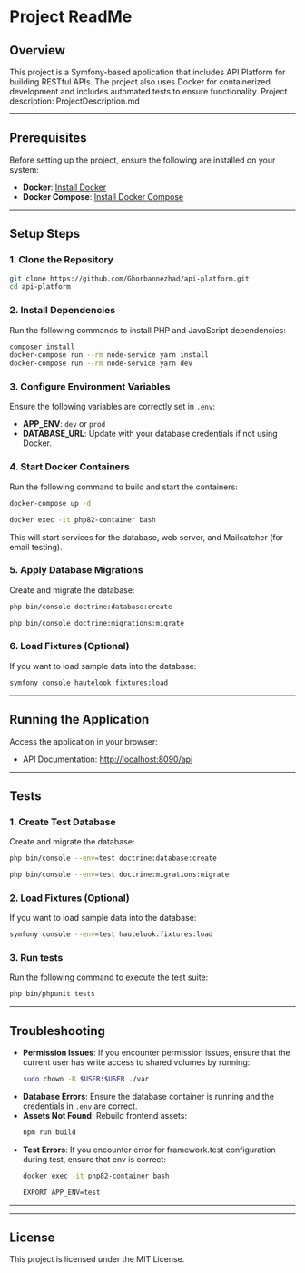 # Project ReadMe

## Overview
This project is a Symfony-based application that includes API Platform for building RESTful APIs. The project also uses Docker for containerized development and includes automated tests to ensure functionality.
Project description: ProjectDescription.md

---

## Prerequisites
Before setting up the project, ensure the following are installed on your system:

- **Docker**: [Install Docker](https://docs.docker.com/get-docker/)
- **Docker Compose**: [Install Docker Compose](https://docs.docker.com/compose/install/)

---

## Setup Steps

### 1. Clone the Repository
```bash
git clone https://github.com/Ghorbannezhad/api-platform.git
cd api-platform
```
### 2. Install Dependencies
Run the following commands to install PHP and JavaScript dependencies:
```bash
composer install
docker-compose run --rm node-service yarn install
docker-compose run --rm node-service yarn dev
```

### 3. Configure Environment Variables
Ensure the following variables are correctly set in `.env`:
- **APP_ENV**: `dev` or `prod`
- **DATABASE_URL**: Update with your database credentials if not using Docker.

### 4. Start Docker Containers
Run the following command to build and start the containers:
```bash
docker-compose up -d

docker exec -it php82-container bash
```
This will start services for the database, web server, and Mailcatcher (for email testing).

### 5. Apply Database Migrations
Create and migrate the database:
```bash
php bin/console doctrine:database:create

php bin/console doctrine:migrations:migrate
```

### 6. Load Fixtures (Optional)
If you want to load sample data into the database:
```bash
symfony console hautelook:fixtures:load
```

---

## Running the Application
Access the application in your browser:
- API Documentation: [http://localhost:8090/api](http://localhost:8090/api)

---

## Tests

### 1. Create Test Database
Create and migrate the database:
```bash
php bin/console --env=test doctrine:database:create

php bin/console --env=test doctrine:migrations:migrate
```

### 2. Load Fixtures (Optional)
If you want to load sample data into the database:
```bash
symfony console --env=test hautelook:fixtures:load
```

### 3. Run tests
Run the following command to execute the test suite:
```bash
php bin/phpunit tests

```
---

## Troubleshooting
- **Permission Issues**:
  If you encounter permission issues, ensure that the current user has write access to shared volumes by running:
  ```bash
  sudo chown -R $USER:$USER ./var
  ```
- **Database Errors**:
  Ensure the database container is running and the credentials in `.env` are correct.
- **Assets Not Found**:
  Rebuild frontend assets:
  ```bash
  npm run build
  ```
- **Test Errors**:
    If you encounter error for framework.test configuration during test, ensure that env is correct:
    ```bash
    docker exec -it php82-container bash

    EXPORT APP_ENV=test
    ```
---

---

## License
This project is licensed under the MIT License.


    